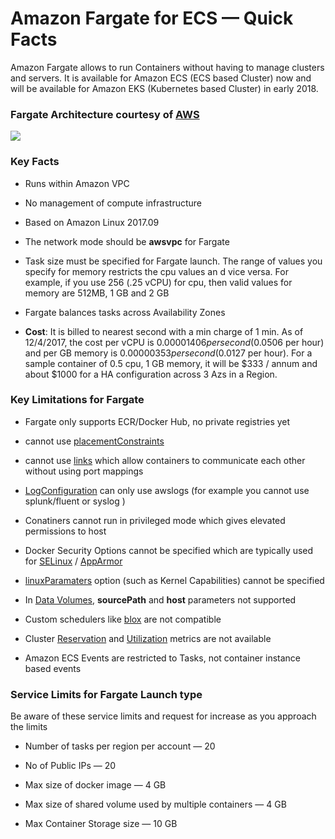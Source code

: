 
# Amazon Fargate for ECS — Quick Facts

Amazon Fargate allows to run Containers without having to manage clusters and servers. It is available for Amazon ECS (ECS based Cluster) now and will be available for Amazon EKS (Kubernetes based Cluster) in early 2018.

### Fargate Architecture courtesy of [AWS](http://docs.aws.amazon.com/AmazonECS/latest/developerguide/launch_types.html)

![](https://cdn-images-1.medium.com/max/2000/1*NX3lhIy7wlmAp_qOp6W2kw.png)

### **Key Facts**

* Runs within Amazon VPC

* No management of compute infrastructure

* Based on Amazon Linux 2017.09

* The network mode should be **awsvpc** for Fargate

* Task size must be specified for Fargate launch. The range of values you specify for memory restricts the cpu values an d vice versa. For example, if you use 256 (.25 vCPU) for cpu, then valid values for memory are 512MB, 1 GB and 2 GB

* Fargate balances tasks across Availability Zones

* **Cost**: It is billed to nearest second with a min charge of 1 min. As of 12/4/2017, the cost per vCPU is $0.00001406 per second ($0.0506 per hour) and per GB memory is $0.00000353 per second ($0.0127 per hour). For a sample container of 0.5 cpu, 1 GB memory, it will be $333 / annum and about $1000 for a HA configuration across 3 Azs in a Region.

### **Key Limitations for Fargate**

* Fargate only supports ECR/Docker Hub, no private registries yet

* cannot use [placementConstraints](http://docs.aws.amazon.com/AmazonECS/latest/developerguide/task-placement-constraints.html)

* cannot use [links](http://docs.aws.amazon.com/AmazonECS/latest/developerguide/task_definition_parameters.html) which allow containers to communicate each other without using port mappings

* [LogConfiguration](http://docs.aws.amazon.com/AmazonECS/latest/APIReference/API_LogConfiguration.html) can only use awslogs (for example you cannot use splunk/fluent or syslog )

* Conatiners cannot run in privileged mode which gives elevated permissions to host

* Docker Security Options cannot be specified which are typically used for [SELinux](https://www.google.com/url?sa=t&rct=j&q=&esrc=s&source=web&cd=1&cad=rja&uact=8&ved=0ahUKEwi8yNv2yfDXAhVIzoMKHal6A0cQFggnMAA&url=https%3A%2F%2Fselinuxproject.org%2F&usg=AOvVaw3rGtHGB4VL_TVnpURNWKD8) / [AppArmor](https://www.google.com/url?sa=t&rct=j&q=&esrc=s&source=web&cd=1&cad=rja&uact=8&ved=0ahUKEwi_2Z3_yfDXAhUq04MKHXpfDZgQFggnMAA&url=https%3A%2F%2Fwiki.ubuntu.com%2FAppArmor&usg=AOvVaw1WzylrmSdwSADN7420atY5)

* [linuxParamaters](http://docs.aws.amazon.com/AmazonECS/latest/APIReference/API_LinuxParameters.html) option (such as Kernel Capabilities) cannot be specified

* In [Data Volumes](http://docs.aws.amazon.com/AmazonECS/latest/developerguide/using_data_volumes.html), **sourcePath** and **host** parameters not supported

* Custom schedulers like [blox](https://blox.github.io/) are not compatible

* Cluster [Reservation](http://docs.aws.amazon.com/AmazonECS/latest/developerguide/cloudwatch-metrics.html#cluster_reservation) and [Utilization](http://docs.aws.amazon.com/AmazonECS/latest/developerguide/cloudwatch-metrics.html#cluster_utilization) metrics are not available

* Amazon ECS Events are restricted to Tasks, not container instance based events

### Service Limits for Fargate Launch type

Be aware of these service limits and request for increase as you approach the limits

* Number of tasks per region per account — 20

* No of Public IPs — 20

* Max size of docker image — 4 GB

* Max size of shared volume used by multiple containers — 4 GB

* Max Container Storage size — 10 GB
